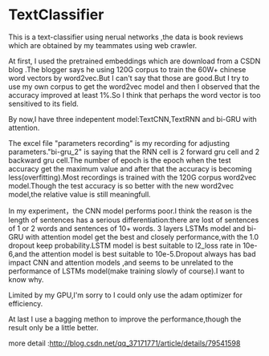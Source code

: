 # TextClassifier

This is a text-classifier using nerual networks ,the data is book reviews which are obtained by my teammates using web crawler.

At first, I used the pretrained embeddings which are download from a CSDN blog .The blogger says he using 120G corpus to train the 60W+ chinese word vectors by word2vec.But I can't say that those are good.But I try to use my own corpus to get the word2vec model and then I observed that the accuracy improved at least 1%.So I think that perhaps the word vector is too sensitived to its field.

By now,I have three indepentent model:TextCNN,TextRNN and bi-GRU with attention.

The excel file "parameters recording" is my recording for adjusting parameters."bi-gru_2" is saying that the RNN cell is 2 forward gru cell and 2 backward gru cell.The number of epoch is the epoch when the test accuracy get the maximum value and after that the accuracy is becoming less(overfitting).Most recordings is trained with the 120G corpus word2vec model.Though the test accuracy is so better with the new word2vec model,the relative value is still meaningfull.

In my experiment，the CNN model performs poor.I think the reason is the length of sentences has a serious differentiation:there are lost of sentences of 1 or 2 words and sentences of 10+ words. 3 layers LSTMs model and bi-GRU with attention model get the best and closely performance,with the 1.0 dropout keep probability.LSTM model is best suitable to l2_loss rate in 10e-6,and the attention model is best suitable to 10e-5.Dropout always has bad impact CNN and attention models ,and seems to be unrelated to the performance of LSTMs model(make training slowly of course).I want to know why.

Limited by my GPU,I'm sorry to I could only use the adam optimizer for efficiency.

At last I use a bagging methon to improve the performance,though the result only be  a little better.

more detail :http://blog.csdn.net/qq_37171771/article/details/79541598
